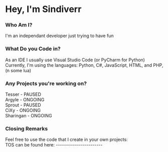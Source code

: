 # Hey, I'm Sindiverr
### Who Am I?
I'm an independant developer just trying to have fun
### What Do you Code in?
As an IDE I usually use Visual Studio Code (or PyCharm for Python)<br>
Currently, I'm using the languages: Python, C#, JavaScript, HTML, and PHP, (n some lua)
### Any Projects you're working on?
Tesser - PAUSED<br>
Argyle - ONGOING<br>
Sprout - PAUSED<br>
CiXy - ONGOING<br>
Sharingan - ONGOING<br>
### Closing Remarks
Feel free to use the code that I create in your own projects:<br>
TOS can be found here: -----------------------
